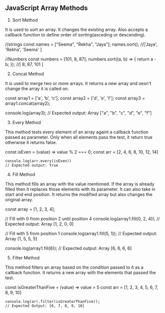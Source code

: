 ## JavaScript Array Methods

1. Sort Method

It is used to sort an array. It changes the existing array. Also accepts a callback function to define order of sorting(asceding or descending).

<CodeSnippet language="javascript">
//strings
const names = ["Seema", "Rekha", "Jaya"];
names.sort();
//['Jaya', 'Rekha', 'Seema' ]

//Numbers
const numbers = [101, 8, 87];
numbers.sort((a, b) => {
return a - b;
});
//[ 8, 87, 101 ]

</CodeSnippet>

2. Concat Method

It is used to merge two or more arrays. It returns a new array and oesn't change the array it is called on.

<CodeSnippet language="javascript">
const array1 = ['a', 'b', 'c'];
const array2 = ['d', 'e', 'f'];
const array3 = array1.concat(array2);

console.log(array3);
// Expected output: Array ["a", "b", "c", "d", "e", "f"]

</CodeSnippet>

3. Every Method

This method tests every element of an array againt a callback function passed as parameter. Only when all elements pass the test, it return true otherwise it returns false.

<CodeSnippet language="javascript">
   const isEven = (value) => value % 2 === 0;
   const arr = [2, 4, 6, 8, 10, 12, 14]

    console.log(arr.every(isEven))
    // Expected output: true

</CodeSnippet>

4. Fill Method

This method fills an array with the value mentioned. If the array is already filled then it replaces those elements with its parameter. It can also take in start and end position. It returns the modified array but also changes the original array.

<CodeSnippet language="javascript">

const array = [1, 2, 3, 4];

// Fill with 0 from position 2 until position 4
console.log(array1.fill(0, 2, 4));
// Expected output: Array [1, 2, 0, 0]

// Fill with 5 from position 1
console.log(array1.fill(5, 1));
// Expected output: Array [1, 5, 5, 5]

console.log(array1.fill(6));
// Expected output: Array [6, 6, 6, 6]

</CodeSnippet>

5. Filter Method

This method filters an array based on the condition passed to it as a callback function. It returns a new array with the elements that passed the test.

<CodeSnippet language="javascript">
    const isGreaterThanFive = (value) => value > 5
     const arr = [1, 2, 3, 4, 5, 6, 7, 8, 9, 10]

    console.log(arr.filter(isGreaterThanFive));
    // Expected Output: [6, 7, 8, 9, 10]

</CodeSnippet>
